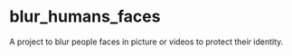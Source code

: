 # blur_humans_faces
A project to blur people faces in picture or videos to protect their identity. 
